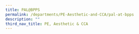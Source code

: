```yaml
---
title: PAL@BPPS
permalink: /departments/PE-Aesthetic-and-CCA/pal-at-bpps
description: ""
third_nav_title: PE, Aesthetic & CCA
---
```

